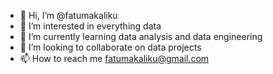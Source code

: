 - 👋 Hi, I’m @fatumakaliku
- 👀 I’m interested in everything data
- 🌱 I’m currently learning data analysis and data engineering
- 💞️ I’m looking to collaborate on data projects
- 📫 How to reach me fatumakaliku@gmail.com

<!---
fatumakaliku/fatumakaliku is a ✨ special ✨ repository because its `README.md` (this file) appears on your GitHub profile.
You can click the Preview link to take a look at your changes.
--->
